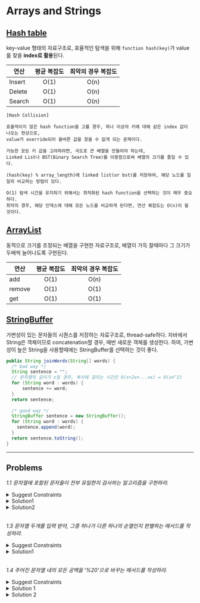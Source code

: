 # Arrays and Strings

## [Hash table](https://en.wikipedia.org/wiki/Hash_table)
key-value 형태의 자료구조로, 효율적인 탐색을 위해 `function hash(key)`가 value를 찾을 **index로 활용**된다.

| 연산 |  평균 복잡도 | 최악의 경우 복잡도 |
|----------|:-------------:|:------:|
| Insert |  O(1) | O(n) |
| Delete |  O(1) | O(n) |
| Search |  O(1) | O(n) |

```
[Hash Collision]

효율적이지 않은 hash function을 고를 경우, 하나 이상의 키에 대해 같은 index 값이 나오는 현상으로, 
value가 override되어 올바른 값을 찾을 수 없게 되는 문제이다.

가능한 모든 키 값을 고려하려면, 극도로 큰 배열을 만들어야 하는데, 
Linked List나 BST(Binary Search Tree)를 이용함으로써 배열의 크기를 줄일 수 있다.

(hash(key) % array_length)에 linked list(or bst)를 저장하여, 해당 노드를 일일히 비교하는 방법이 있다.

O(1) 탐색 시간을 유지하기 위해서는 최적화된 hash function을 선택하는 것이 매우 중요하다. 
최악의 경우, 해당 인덱스에 대해 모든 노드를 비교하게 된다면, 연산 복잡도는 O(n)이 될 것이다.
```


## [ArrayList](https://docs.oracle.com/javase/8/docs/api/java/util/ArrayList.html)
동적으로 크기를 조정되는 배열을 구현한 자료구조로, 배열이 가득 찰때마다 그 크기가 두배씩 늘어나도록 구현된다.

| 연산 |  평균 복잡도 | 최악의 경우 복잡도 |
|----------|:-------------:|:------:|
| add |  O(1) | O(n) |
| remove |  O(1) | O(1) |
| get |  O(1) | O(1) |


## [StringBuffer](https://docs.oracle.com/javase/7/docs/api/java/lang/StringBuffer.html)
가변성이 있는 문자들의 시퀀스를 저장하는 자료구조로, thread-safe하다.
자바에서 String은 객체이므로 concatenation할 경우, 매번 새로운 객체를 생성한다.  하여, 가변성이 높은 String을 사용할때에는 StringBuffer를 선택하는 것이 좋다.
```java
public String joinWords(String[] words) {
  /* bad way */
  String sentence = "";
  // 문자열의 길이가 x일 경우, 복사에 걸리는 시간은 O(x+2x+...nx) = O(xn^2)
  for (String word : words) {
      sentence += word;
  }
  return sentence;
  
  /* good way */
  StringBuffer sentence = new StringBuffer();
  for (String word : words) {
    sentence.append(word);
  }
  return sentence.toString();
}
```

---------------------------
## Problems
*1.1 문자열에 포함된 문자들이 전부 유일한지 검사하는 알고리즘을 구현하라.*
<details>
  <summary>Suggest Constraints</summary>
  
> 인풋의 제약조건은 영소문자이다.
</details>
<details>
 <summary>Solution1</summary>
26개 characters의 출현 여부를 담은 배열을 이용한다.
  
```java
boolean isUnique(char[] input) {
  if (input.length > 26) { return false; }
  boolean[] chars = new boolean[26];
  for(char c : input) {
    int index = c - 'a';
    if(chars[index]) {
      return false;
    }
    chars[index] = true;
  }
  return true;
}
```
| category | complexity |
|----------|:-----:|
|space |O(1)|
|time |O(n)|
</details>
<details>
 <summary>Solution2</summary>
비트연산을 이용한다.
  
```java
boolean isUnique(char[] input) {
  if (input.length > 26) { return false; }
  int checker = 0;
  for(char c : input) {
    int val = c - 'a';
    if ((checker & (1 << val)) > 0) {
      return false;
    }
    checker |= (1 << val);
  }
  return true;
}
```
| category | complexity |
|----------|:-----:|
|space |O(1)|
|time |O(n)|
</details>
<br/>

*1.3 문자열 두개를 입력 받아, 그중 하나가 다른 하나의 순열인지 판별하는 메서드를 작성하라.*
<details>
  <summary>Suggest Constraints</summary>
  
> 인풋의 제약조건은 영소문자이다.
</details>
<details>
 <summary>Solution1</summary>
  26개 characters의 출현 갯수를 담은 배열을 이용한다.
  두 인풋의 길이가 같을 경우, 한 문자의 갯수가 많으면 반드시 다른 한 문자의 갯수가 적다는 논리를 이용한다.

```java
boolean isPermutation(char[] s1, char[] s2) {
  if (s1.legnth != s2.length) { return false; }
  int[] chars = new int[26];
  for(char c1 : s1) {
    chars[c1-'a'] += 1;
  }
  for(char c2 : s2) {
    char[c2-'a'] -= 1;
    if (char[c2-'a'] < 0) {
      return false;
    }
  }
  return true;
}
```
| category | complexity |
|----------|:-----:|
|space |O(1)|
|time |O(n)|
</details>
<br/>

*1.4 주어진 문자열 내의 모든 공백을 '%20'으로 바꾸는 메서드를 작성하라.*
<details>
  <summary>Suggest Constraints</summary> 
  
> 문자열 끝에 추가로 필요한 문자들을 더할 수 있는 충분한 공간이 있다고 가정한다.<br/>
> 공백을 포함한 문자열의 길이도 인자로 주어진다고 가정한다.
</details>
<details>
  <summary>Solution 1</summary>
  
 ```java
String replaceBlank(char[] str, int length) {
  StringBuffer sb = new StringBuffer();
  for(char c : str) {
    String newVal = ' '.equals?(c) ? "%20" : String.valueOf(c);
    sb.append(newVal);
  }
  return sb.toString();
}
```
| category | complexity |
|----------|:-----:|
|space |O(n)|
|time |O(n)|
</details>
<details>
  <summary>Solution 2</summary>
  추가적인 자료구조를 사용하지 않고 풀어보자.
  1. 치환해야 할 공백 갯수를 구한다.
  2. 마지막 치환 공백을 만나면 치환을 시작하자.
  
```java
String replaceBlank(char[] str, int length) {
  int blankCnt = 0;
  int ep = -1;
  for(int i = 0; i < length; ++i) {
    char c = str[i];
    if(' ' == c) {
      if(2 * blankCnt == length - i) {
        ep = i - 1;
        break;
      }
      ++blankCnt;
    }
  }
  for(int j = ep; j >= 0; --j) {
    char c = str[j];
    if(' ' == c) {
      --blankCnt;
      int point = j + 2 * blankCnt;
      str[point+2] = '%';
      str[point+1] = '0';
      str[point]   = '2';
    }
    else {
      str[j + 2 * blankCnt] = str[j];
    }
  }
  return String.valueOf(str);
}
```
| category | complexity |
|----------|:-----:|
|space |O(1)|
|time |O(n)|
